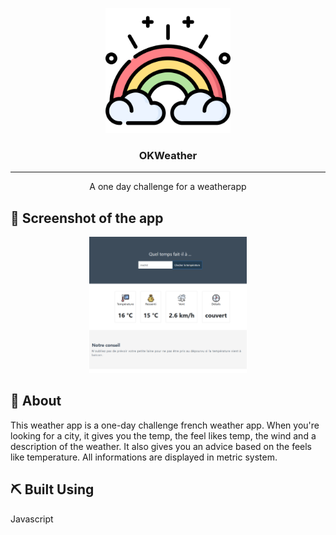 <p align="center">
  <a href="" rel="noopener">
 <img width=200px height=200px src="./images/3026240-weather/png/008-rainbow.png" alt="Project logo"></a>
</p>

<h3 align="center">OKWeather</h3>

---

<p align="center"> A one day challenge for a weatherapp
    <br> 
</p>

## 👀 Screenshot of the app

<p align="center">
 <a href="" rel="noopener">
<img width=50% height=auto src="https://github.com/AngeliqueAA/onedaychallenge_weatherapp/blob/master/images/appscreenshotv1.PNG"></a>
</p>



## 🧐 About <a name = "about"></a>

This weather app is a one-day challenge french weather app.
When you're looking for a city, it gives you the temp, the feel likes temp, the wind and a description of the weather.
It also gives you an advice based on the feels like temperature.
All informations are displayed in metric system.



## ⛏️ Built Using <a name = "built_using"></a>

Javascript


